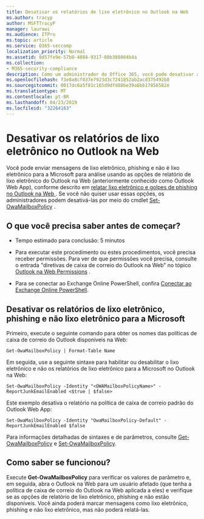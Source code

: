 ```yaml
---
title: Desativar os relatórios de lixo eletrônico no Outlook na Web
ms.author: tracyp
author: MSFTTracyP
manager: laurawi
ms.audience: ITPro
ms.topic: article
ms.service: O365-seccomp
localization_priority: Normal
ms.assetid: 8d57fe9e-57b8-4884-9317-80b380804b4a
ms.collection:
- M365-security-compliance
description: Como um administrador do Office 365, você pode desativar a capacidade de os usuários reportarem email como lixo eletrônico.
ms.openlocfilehash: f3e8a8cf837e7923d3c7241852ab2acd375492b8
ms.sourcegitcommit: 0017dc6a5f81c165d9dfd88be39a6bb17856582e
ms.translationtype: MT
ms.contentlocale: pt-BR
ms.lasthandoff: 04/23/2019
ms.locfileid: "32264163"
---
```

# <a name="turn-off-junk-email-reporting-in-outlook-on-the-web"></a>Desativar os relatórios de lixo eletrônico no Outlook na Web

Você pode enviar mensagens de lixo eletrônico, phishing e não é lixo eletrônico para a Microsoft para análise usando as opções de relatório de lixo eletrônico do Outlook na Web (anteriormente conhecido como Outlook Web App), conforme descrito em [relatar lixo eletrônico e golpes de phishing no Outlook na Web ](report-junk-email-and-phishing-scams-in-outlook-on-the-web-eop.md). Se você não quiser usar essas opções, os administradores podem desativá-las por meio do cmdlet [Set-OwaMailboxPolicy](http://technet.microsoft.com/library/530166f7-ab42-4609-ba73-9b5a39b567be.aspx) . 
  
## <a name="what-do-you-need-to-know-before-you-begin"></a>O que você precisa saber antes de começar?
<a name="sectionSection0"> </a>

- Tempo estimado para conclusão: 5 minutos
    
- Para executar este procedimento ou estes procedimentos, você precisa receber permissões. Para ver de que permissões você precisa, consulte o entrada "diretivas de caixa de correio do Outlook na Web" no tópico [Outlook na Web Permissions](http://technet.microsoft.com/library/57eca42a-5a7f-4c65-89f0-7a84f2dbea19.aspx#OutlookWebApp) . 

- Para se conectar ao Exchange Online PowerShell, confira [Conectar ao Exchange Online PowerShell](https://docs.microsoft.com/powershell/exchange/exchange-online/connect-to-exchange-online-powershell/connect-to-exchange-online-powershell).

## <a name="turn-off-junk-phishing-and-not-junk-reporting-to-microsoft"></a>Desativar os relatórios de lixo eletrônico, phishing e não lixo eletrônico para a Microsoft
<a name="sectionSection1"> </a>

Primeiro, execute o seguinte comando para obter os nomes das políticas de caixa de correio do Outlook disponíveis na Web:
  
```
Get-OwaMailboxPolicy | Format-Table Name
```

Em seguida, use a seguinte sintaxe para habilitar ou desabilitar o lixo eletrônico e não os relatórios de lixo eletrônico para a Microsoft no Outlook na Web:
  
```
Set-OwaMailboxPolicy -Identity "<OWAMailboxPolicyName>" -ReportJunkEmailEnabled <$true | $false>
```

Este exemplo desativa o relatório na política de caixa de correio padrão do Outlook Web App:
  
```
Set-OwaMailboxPolicy -Identity "OwaMailboxPolicy-Default" -ReportJunkEmailEnabled $false
```

Para informações detalhadas de sintaxes e de parâmetros, consulte [Get-OwaMailboxPolicy](http://technet.microsoft.com/library/bdd580d3-8812-4b4a-93e8-c6401b0d2f0f.aspx) e [Set-OwaMailboxPolicy](http://technet.microsoft.com/library/530166f7-ab42-4609-ba73-9b5a39b567be.aspx).

## <a name="how-do-you-know-this-worked"></a>Como saber se funcionou?
<a name="sectionSection2"> </a>

Execute **Get-OwaMailboxPolicy** para verificar os valores de parâmetro e, em seguida, abra o Outlook na Web para um usuário afetado (que tenha a política de caixa de correio do Outlook na Web aplicada a eles) e verifique se as opções de relatório de lixo eletrônico, phishing e não estão disponíveis. Você ainda poderá marcar mensagens como lixo eletrônico, phishing e não lixo eletrônico, mas não poderá relatá-las. 
